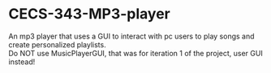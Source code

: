 # CECS-343-MP3-player
An mp3 player that uses a GUI to interact with pc users to play songs and create personalized playlists.\
Do NOT use MusicPlayerGUI, that was for iteration 1 of the project, user GUI instead!
